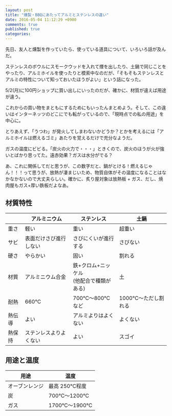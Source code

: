 ```yaml
---
layout: post
title: "燻製・BBQにあたってアルミとステンレスの違い"
date: 2016-05-04 11:12:29 +0900
comments: true
published: true
categories: 
---
```


先日、友人と燻製を作っていたら、使っている道具について、いろいろ話が及んだ。

ステンレスのボウルにスモークウッドを入れて煙を出したり、土鍋で同じことをやったり、アルミホイルを使ったりと模索中なのだが、「そもそもステンレスとアルミの特性について知っておいたほうがよい」という話になった。

5/2(月)に100円ショップに買い出しにいったのだが、確かに、材質が違えば用途が違う。

これからの買い物をまともにするためにもいったんまとめよう。そして、この違いはインターネッツのどこにでも転がっているので、「現時点での私の用途」を中心に。

とりあえず、「うつわ」が発火してしまわないかどうか？とかを考えるには「アルミホイルは燃えるゴミ」あたりを覚えるだけで充分なようだ。

ガスの温度にビビる。「炭火の火力で・・・」ときくので、炭火のほうが火が強いとばかり思ってた。遠赤効果？ガスは水分がでる？

あ、これに関係してだと思うが、この数字だと、鍋がとける！燃えるじゃん！！！って思うが、放熱が凄まじいため、物質自体がその温度になることはなかなかないので大丈夫らしい。確かに、炙り屋対象は放熱板 + ガス、だし、焼肉屋もガス+厚い鉄板だよなあ。

## 材質特性

| | アルミニウム | ステンレス | 土鍋|
|-----|------|------|-------|
|重さ | 軽い | 重い | 超重い|
|サビ | 表面だけさび進行しない | さびにくいが進行する | さびない|
|硬さ | やらかい | 固い | 割れる|
|材質 | アルミニウム合金 | 鉄+クロム+ニッケル</br> (他配合で種類がある) | 土|
|耐熱 | 660℃ | 700℃〜800℃など | 1000℃〜ただし割れる|
|熱伝導 | よい | アルミよりはよくない | よくない|
|熱保持 | ステンレスよりよくない | よい | スゴイ|


## 用途と温度

|用途 | 温度|
|-----|-----|
|オーブンレンジ | 最高 250℃程度|
|炭 | 700℃〜1200℃|
|ガス | 1700℃〜1900℃|
